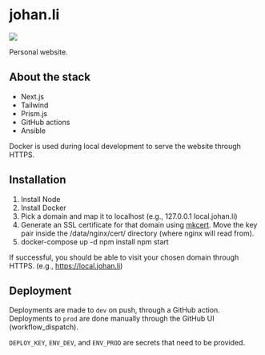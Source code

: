 # johan.li
![](https://github.com/JohanLi/johan.li/workflows/Deployment/badge.svg)

Personal website.

## About the stack

* Next.js
* Tailwind
* Prism.js
* GitHub actions
* Ansible

Docker is used during local development to serve the website through HTTPS.

## Installation

1. Install Node
2. Install Docker
3. Pick a domain and map it to localhost (e.g., 127.0.0.1 local.johan.li)
4. Generate an SSL certificate for that domain using [mkcert](https://github.com/FiloSottile/mkcert).
   Move the key pair inside the /data/nginx/cert/ directory (where nginx will read from).
5.
     docker-compose up -d
     npm install
     npm start

If successful, you should be able to visit your chosen domain through HTTPS. (e.g., https://local.johan.li)

## Deployment

Deployments are made to `dev` on push, through a GitHub action. Deployments to `prod` are done manually through the
GitHub UI (workflow_dispatch).

`DEPLOY_KEY`, `ENV_DEV`, and `ENV_PROD` are secrets that need to be provided.
